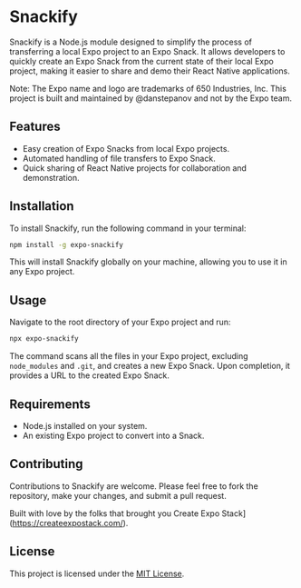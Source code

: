 
# Snackify

Snackify is a Node.js module designed to simplify the process of transferring a local Expo project to an Expo Snack. It allows developers to quickly create an Expo Snack from the current state of their local Expo project, making it easier to share and demo their React Native applications.

Note: The Expo name and logo are trademarks of 650 Industries, Inc. This project is built and maintained by @danstepanov and not by the Expo team.

## Features

- Easy creation of Expo Snacks from local Expo projects.
- Automated handling of file transfers to Expo Snack.
- Quick sharing of React Native projects for collaboration and demonstration.

## Installation

To install Snackify, run the following command in your terminal:

```bash
npm install -g expo-snackify
```

This will install Snackify globally on your machine, allowing you to use it in any Expo project.

## Usage

Navigate to the root directory of your Expo project and run:

```bash
npx expo-snackify
```

The command scans all the files in your Expo project, excluding `node_modules` and `.git`, and creates a new Expo Snack. Upon completion, it provides a URL to the created Expo Snack.

## Requirements

- Node.js installed on your system.
- An existing Expo project to convert into a Snack.

## Contributing

Contributions to Snackify are welcome. Please feel free to fork the repository, make your changes, and submit a pull request.

Built with love by the folks that brought you Create Expo Stack](https://createexpostack.com/).

## License

This project is licensed under the [MIT License](https://opensource.org/license/mit/).
